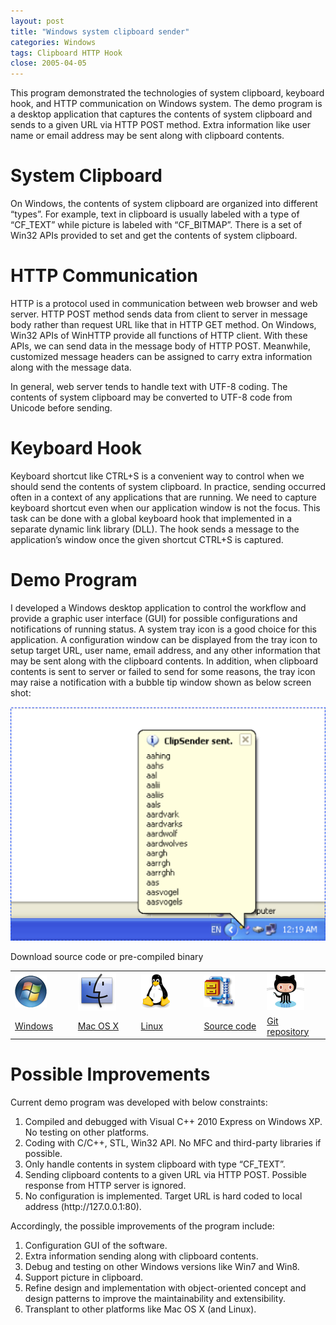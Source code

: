 ```yaml
---
layout: post
title: "Windows system clipboard sender"
categories: Windows
tags: Clipboard HTTP Hook
close: 2005-04-05
---
```


This program demonstrated the technologies of system clipboard, keyboard hook, and HTTP communication on Windows system. The demo program is a desktop application that captures the contents of system clipboard and sends to a given URL via HTTP POST method. Extra information like user name or email address may be sent along with clipboard contents.
	
# System Clipboard

On Windows, the contents of system clipboard are organized into different “types”.  For example, text in clipboard is usually labeled with a type of “CF_TEXT” while picture is labeled with “CF_BITMAP”. There is a set of Win32 APIs provided to set and get the contents of system clipboard.
	
# HTTP Communication

HTTP is a protocol used in communication between web browser and web server. HTTP POST method sends data from client to server in message body rather than request URL like that in HTTP GET method. On Windows, Win32 APIs of WinHTTP provide all functions of HTTP client. With these APIs, we can send data in the message body of HTTP POST. Meanwhile, customized message headers can be assigned to carry extra information along with the message data. 

In general, web server tends to handle text with UTF-8 coding. The contents of system clipboard may be converted to UTF-8 code from Unicode before sending.
	
# Keyboard Hook

Keyboard shortcut like CTRL+S is a convenient way to control when we should send the contents of system clipboard. In practice, sending occurred often in a context of any applications that are running. We need to capture keyboard shortcut even when our application window is not the focus. This task can be done with a global keyboard hook that implemented in a separate dynamic link library (DLL). The hook sends a message to the application’s window once the given shortcut CTRL+S is captured. 

	
# Demo Program

I developed a Windows desktop application to control the workflow and provide a graphic user interface (GUI) for possible configurations and notifications of running status. A system tray icon is a good choice for this application. A configuration window can be displayed from the tray icon to setup target URL, user name, email address, and any other information that may be sent along with the clipboard contents. In addition, when clipboard contents is sent to server or failed to send for some reasons, the tray icon may raise a notification with a bubble tip window shown as below screen shot:

<img src="/images/clipsender.png" />
	
<div id="download" class="box">
    <p>Download source code or pre-compiled binary</p>
    <table>
        <tr>
            <td width="20%"><a href="download/win/clipsender.zip"><img src="/images/windows-logo.png" /></a></td>
            <td width="20%"><a href="download/mac/clipsender"><img src="/images/mac-logo.png" /></a></td>
            <td width="20%"><a href="download/linux/clipsender"><img src="/images/linux-logo.png" /></a></td>
<td width="20%"><a href="download/source/clipsender140407.zip"><img src="/images/zip-logo.png" /></a></td>
<td width="20%"><a href="https://github.com/limlabs/clipsender" target="_blank"><img src="/images/github-logo.png" /></a></td>
        </tr>
        <tr>
            <td width="20%"><a href="download/win/clipsender.zip">Windows</a></td>
            <td width="20%"><a href="download/mac/clipsender">Mac OS X</a></td>
            <td width="20%"><a href="download/linux/clipsender">Linux</a></td>
<td width="20%"><a href="download/source/clipsender140407.zip">Source code</a></td>
<td width="20%"><a href="https://github.com/limlabs/clipsender" target="_blank">Git repository</a></td>
        </tr>
    </table>
</div>
	
# Possible Improvements 

Current demo program was developed with below constraints:

<ol>
	<li>Compiled and debugged with Visual C++ 2010 Express on Windows XP. No testing on other platforms.</li>
	<li>Coding with C/C++, STL, Win32 API. No MFC and third-party libraries if possible. </li>
	<li>Only handle contents in system clipboard with type “CF_TEXT”. </li>
	<li>Sending clipboard contents to a given URL via HTTP POST. Possible response from HTTP server is ignored. </li>
	<li>No configuration is implemented. Target URL is hard coded to local address (http://127.0.0.1:80). </li>
</ol>

Accordingly, the possible improvements of the program include:

<ol>
	<li>Configuration GUI of the software. </li>
	<li>Extra information sending along with clipboard contents.</li>
	<li>Debug and testing on other Windows versions like Win7 and Win8.</li>
	<li>Support picture in clipboard.</li>
	<li>Refine design and implementation with object-oriented concept and design patterns to improve the maintainability and extensibility. </li>
	<li>Transplant to other platforms like Mac OS X (and Linux). </li>
</ol>
